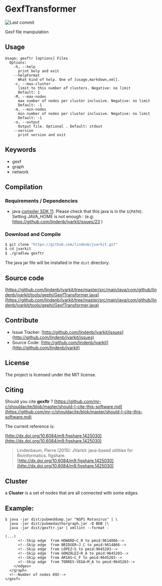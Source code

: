 # GexfTransformer

![Last commit](https://img.shields.io/github/last-commit/lindenb/jvarkit.png)

Gexf file manipulation


## Usage

```
Usage: gexftr [options] Files
  Options:
    -h, --help
      print help and exit
    --helpFormat
      What kind of help. One of [usage,markdown,xml].
    -c, --max-cluster
      limit to this number of clusters. Negative: no limit
      Default: 1
    -M, --max-nodes
      max number of nodes per cluster inclusive. Negative: no limit
      Default: -1
    -m, --min-nodes
      min number of nodes per cluster inclusive. Negative: no limit
      Default: -1
    -o, --output
      Output file. Optional . Default: stdout
    --version
      print version and exit

```


## Keywords

 * gexf
 * graph
 * network


## Compilation

### Requirements / Dependencies

* java [compiler SDK 11](https://jdk.java.net/11/). Please check that this java is in the `${PATH}`. Setting JAVA_HOME is not enough : (e.g: https://github.com/lindenb/jvarkit/issues/23 )


### Download and Compile

```bash
$ git clone "https://github.com/lindenb/jvarkit.git"
$ cd jvarkit
$ ./gradlew gexftr
```

The java jar file will be installed in the `dist` directory.

## Source code 

[https://github.com/lindenb/jvarkit/tree/master/src/main/java/com/github/lindenb/jvarkit/tools/gephi/GexfTransformer.java](https://github.com/lindenb/jvarkit/tree/master/src/main/java/com/github/lindenb/jvarkit/tools/gephi/GexfTransformer.java)


## Contribute

- Issue Tracker: [http://github.com/lindenb/jvarkit/issues](http://github.com/lindenb/jvarkit/issues)
- Source Code: [http://github.com/lindenb/jvarkit](http://github.com/lindenb/jvarkit)

## License

The project is licensed under the MIT license.

## Citing

Should you cite **gexftr** ? [https://github.com/mr-c/shouldacite/blob/master/should-I-cite-this-software.md](https://github.com/mr-c/shouldacite/blob/master/should-I-cite-this-software.md)

The current reference is:

[http://dx.doi.org/10.6084/m9.figshare.1425030](http://dx.doi.org/10.6084/m9.figshare.1425030)

> Lindenbaum, Pierre (2015): JVarkit: java-based utilities for Bioinformatics. figshare.
> [http://dx.doi.org/10.6084/m9.figshare.1425030](http://dx.doi.org/10.6084/m9.figshare.1425030)


## Cluster 

a **Cluster** is a set of nodes that are all connected with some edges.

## Example:

```
$ java -jar dist/pubmeddump.jar "NSP1 Rotavirus" | \
  java -jar dist/pubmedauthorgraph.jar -D BDB |\
  java -jar dist/gexftr.jar | xmllint --format - 
  
(...)
      <!--Skip edge  from HOWARD~C_R to pmid:9614866-->
      <!--Skip edge  from BRIDGER~J_C to pmid:9614866-->
      <!--Skip edge  from LÓPEZ~S to pmid:9645203-->
      <!--Skip edge  from GONZÁLEZ~R_A to pmid:9645203-->
      <!--Skip edge  from ARIAS~C_F to pmid:9645203-->
      <!--Skip edge  from TORRES-VEGA~M_A to pmid:9645203-->
    </edges>
  </graph>
  <!--Number of nodes 692-->
</gexf>


```


